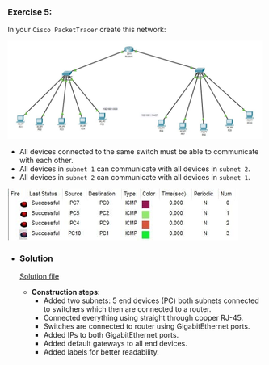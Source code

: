 ### Exercise 5:

In your `Cisco PacketTracer` create this network:

![ex05](../images/ex05.jpg)

- All devices connected to the same switch must be able to communicate with each other.
- All devices in `subnet 1` can communicate with all devices in `subnet 2`.
- All devices in `subnet 2` can communicate with all devices in `subnet 1`.

![ex05-scenario](../images/ex05-scenario.jpg)

- ### **Solution**

    [Solution file](ex05.pkt)

  - **Construction steps**:
    - Added two subnets: 5 end devices (PC) both subnets connected to switchers which then are connected to a router.
    - Connected everything using straight through copper RJ-45.
    - Switches are connected to router using GigabitEthernet ports.
    - Added IPs to both GigabitEthernet ports.
    - Added default gateways to all end devices.
    - Added labels for better readability.
